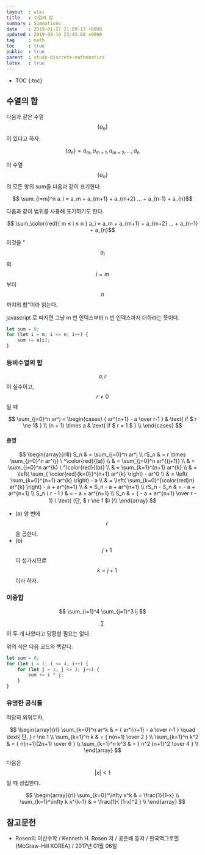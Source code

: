 ```yaml
---
layout  : wiki
title   : 수열의 합
summary : Summations
date    : 2019-01-27 21:09:13 +0900
updated : 2019-09-10 23:43:08 +0900
tag     : math
toc     : true
public  : true
parent  : study-discrete-mathematics
latex   : true
---
```

* TOC
{:toc}

## 수열의 합

다음과 같은 수열 $$ \{ a_n \} $$이 있다고 하자.

$$ \{ a_n \} = a_m, a_{m+1}, a_{m+2}, ..., a_n $$

이 수열 $$ \{ a_n \} $$의 모든 항의 sum을 다음과 같이 표기한다.

$$ \sum_{i=m}^n a_i = a_m + a_{m+1} + a_{m+2} ... + a_{n-1} + a_{n}$$

다음과 같이 범위를 사용해 표기하기도 한다.

$$ \sum_\color{red}{ m ≤ i ≤ n } a_i = a_m + a_{m+1} + a_{m+2} ... + a_{n-1} + a_{n}$$

이것을 "$$ a_i $$의 $$ i = m $$ 부터 $$ n $$ 까지의 합"이라 읽는다.

javascript 로 따지면 그냥 m 번 인덱스부터 n 번 인덱스까지 더하라는 뜻이다.

```js
let sum = 0;
for (let i = m; i <= n; i++) {
    sum += a[i];
}
```

### 등비수열의 합

$$ a, r $$ 이 실수이고, $$ r \ne 0 $$ 일 때

$$
\sum_{j=0}^n ar^j =
\begin{cases}
    { ar^{n+1} - a \over r-1 }  & \text{ if $ r \ne 1$ } \\
    (n + 1) \times a            & \text{ if $ r = 1 $ } \\
\end{cases}
$$

#### 증명


$$
\begin{array}{rlll}
S_n  & = \sum_{j=0}^n ar^j \\
rS_n & = r \times \sum_{j=0}^n ar^{j} \ ^\color{red}{(a)} \\
     & = \sum_{j=0}^n ar^{(j+1)} \\
    & = \sum_{j=0}^n ar^{k} \ ^\color{red}{(b)} \\
    & = \sum_{k=1}^{n+1} ar^{k} \\
    & = \left( \sum_{ \color{red}{k=0}}^{n+1} ar^{k} \right) - ar^0 \\
    & = \left( \sum_{k=0}^{n+1} ar^{k} \right) - a \\
    & = \left( \sum_{k=0}^{\color{red}n} ar^{k} \right) - a + ar^{n+1} \\
    & = S_n - a + ar^{n+1} \\
rS_n - S_n
    & =  - a + ar^{n+1} \\
S_n ( r - 1 )
    & =  - a + ar^{n+1} \\
S_n & = { - a + ar^{n+1} \over r - 1} \ \text{ (단, $ r \ne 1 $) }\\
\end{array}
$$

* (a) 양 변에 $$r$$을 곱한다.
* (b) $$j+1$$이 성가시므로 $$k=j+1$$ 이라 하자.

### 이중합

$$ \sum_{i=1}^4 \sum_{j=1}^3 ij $$

$$\sum$$ 이 두 개 나왔다고 당황할 필요는 없다.

위의 식은 다음 코드와 똑같다.

```js
let sum = 0;
for (let i = 1; i <= 4; i++) {
    for (let j = 1; j <= 3; j++) {
        sum += i * j;
    }
}
```

### 유명한 공식들

적당히 외워두자.

$$
\begin{array}{rl}
\sum_{k=0}^n ar^k
    & = { ar^{n+1} - a \over r-1 } \quad \text{ 단, } r \ne 1 \\
\sum_{k=1}^n k
    & = { n(n+1) \over 2 } \\
\sum_{k=1}^n k^2
    & = { n(n+1)(2n+1) \over 6 } \\
\sum_{k=1}^n k^3
    & = { n^2 (n+1)^2 \over 4 } \\
\end{array}
$$

다음은 $$ \lvert x \rvert < 1 $$ 일 때 성립한다.

$$
\begin{array}{rl}
\sum_{k=0}^\infty x^k
    & = \frac{1}{1-x}   \\
\sum_{k=1}^\infty k x^{k-1}
    & = \frac{1}{ (1-x)^2 } \\
\end{array}
$$



## 참고문헌

* Rosen의 이산수학 / Kenneth H. Rosen 저 / 공은배 등저 / 한국맥그로힐(McGraw-Hill KOREA) / 2017년 01월 06일


